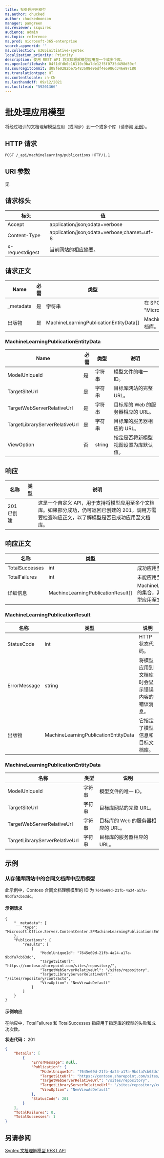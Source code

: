 ```yaml
---
title: 批处理应用模型
ms.author: chucked
author: chuckedmonson
manager: pamgreen
ms.reviewer: ssquires
audience: admin
ms.topic: reference
ms.prod: microsoft-365-enterprise
search.appverid: ''
ms.collection: m365initiative-syntex
localization_priority: Priority
description: 使用 REST API 将文档理解模型应用至一个或多个库。
ms.openlocfilehash: 04f1dfdb0c16110c9ba7de12f5f0735d498d50cf
ms.sourcegitcommit: d08fe0282be75483608e96df4e6986d346e97180
ms.translationtype: HT
ms.contentlocale: zh-CN
ms.lasthandoff: 09/12/2021
ms.locfileid: "59201366"
---
```

# <a name="batch-apply-model"></a>批处理应用模型

将经过培训的文档理解模型应用（或同步）到一个或多个库（请参阅 [示例](rest-applymodel-method.md#examples)）。

## <a name="http-request"></a>HTTP 请求

```HTTP
POST /_api/machinelearning/publications HTTP/1.1
```

## <a name="uri-parameters"></a>URI 参数

无

## <a name="request-headers"></a>请求标头

| 标头 | 值 |
|--------|-------|
|Accept|application/json;odata=verbose|
|Content-Type|application/json;odata=verbose;charset=utf-8|
|x-requestdigest|当前网站的相应摘要。|

## <a name="request-body"></a>请求正文

| Name | 必需 | 类型 | 说明 |
|--------|-------|--------|------------|
|_metadata|是|字符串|在 SPO 上设置对象元。 始终使用值：{"type": "Microsoft.Office.Server.ContentCenter.SPMachineLearningModelEntityData"}。|
|出版物|是|MachineLearningPublicationEntityData[]|MachineLearningPublicationEntityData 集合，其中每个集合均指定了模型和目标文档库。|

### <a name="machinelearningpublicationentitydata"></a>MachineLearningPublicationEntityData

| Name | 必需 | 类型 | 说明 |
|--------|-------|--------|------------|
|ModelUniqueId|是|字符串|模型文件的唯一 ID。|
|TargetSiteUrl|是|字符串|目标库网站的完整 URL。|
|TargetWebServerRelativeUrl|是|字符串|目标库的 Web 的服务器相应的 URL。|
|TargetLibraryServerRelativeUrl|是|字符串|目标库的服务器相应的 URL。|
|ViewOption|否|string|指定是否将新模型视图设置为库默认值。|

## <a name="response"></a>响应

| 名称   | 类型  | 说明|
|--------|-------|------------|
|201 已创建||这是一个自定义 API，用于支持将模型应用至多个文档库。如果部分成功，仍可返回已创建的 201，调用方需要检查响应正文，以了解模型是否已成功应用至文档库。|

## <a name="response-body"></a>响应正文

| 名称   | 类型  | 说明|
|--------|-------|------------|
|TotalSuccesses|int|成功应用至文档库的模型的总数。|
|TotalFailures|int|未能应用至文档库的模型的总数。|
|详细信息|MachineLearningPublicationResult[]|MachineLearningPublicationResult 的集合，其中每个集合均指定了将模型应用至文档库的详细结果。|

### <a name="machinelearningpublicationresult"></a>MachineLearningPublicationResult

| 名称   | 类型  | 说明|
|--------|-------|------------|
|StatusCode|int|HTTP 状态代码。|
|ErrorMessage|string|将模型应用到文档库时会显示错误内容的错误消息。|
|出版物|MachineLearningPublicationEntityData|它指定了模型信息和目标文档库。| 

### <a name="machinelearningpublicationentitydata"></a>MachineLearningPublicationEntityData

| 名称 | 类型 | 说明 |
|--------|--------|------------|
|ModelUniqueId|字符串|模型文件的唯一 ID。|
|TargetSiteUrl|字符串|目标库网站的完整 URL。|
|TargetWebServerRelativeUrl|字符串|目标库的 Web 的服务器相应的 URL。|
|TargetLibraryServerRelativeUrl|字符串|目标库的服务器相应的 URL。|

## <a name="examples"></a>示例

### <a name="apply-a-model-to-the-contracts-document-library-in-the-repository-site"></a>从存储库网站中的合同文档库中应用模型

此示例中，Contoso 合同文档理解模型的 ID 为 `7645e69d-21fb-4a24-a17a-9bdfa7cb63dc`。

#### <a name="sample-request"></a>示例请求

```HTTP
{
    "__metadata": {
        "type": "Microsoft.Office.Server.ContentCenter.SPMachineLearningPublicationsEntityData"
    },
    "Publications": {
        "results": [
            {
                "ModelUniqueId": "7645e69d-21fb-4a24-a17a-9bdfa7cb63dc",
                "TargetSiteUrl": "https://contoso.sharepoint.com/sites/repository/",
                "TargetWebServerRelativeUrl": "/sites/repository",
                "TargetLibraryServerRelativeUrl": "/sites/repository/contracts",
                "ViewOption": "NewViewAsDefault"
            }
        ]
    }
}
```


#### <a name="sample-response"></a>示例响应

在响应中，TotalFailures 和 TotalSuccesses 指应用于指定库的模型的失败和成功次数。

**状态代码：** 201

```JSON
{
    "Details": [
        {
            "ErrorMessage": null,
            "Publication": {
                "ModelUniqueId": "7645e69d-21fb-4a24-a17a-9bdfa7cb63dc",
                "TargetSiteUrl": "https://contoso.sharepoint.com/sites/repository/",
                "TargetWebServerRelativeUrl": "/sites/repository",
                "TargetLibraryServerRelativeUrl": "/sites/repository/contracts",
                "ViewOption": "NewViewAsDefault"
            },
            "StatusCode": 201
        }
    ],
    "TotalFailures": 0,
    "TotalSuccesses": 1
}
```

## <a name="see-also"></a>另请参阅

[Syntex 文档理解模型 REST API](syntex-model-rest-api.md)
